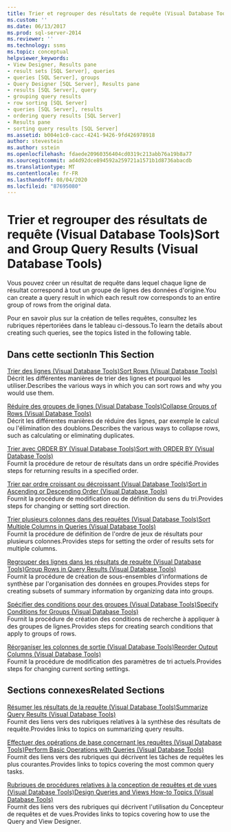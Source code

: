 ```yaml
---
title: Trier et regrouper des résultats de requête (Visual Database Tools) | Microsoft Docs
ms.custom: ''
ms.date: 06/13/2017
ms.prod: sql-server-2014
ms.reviewer: ''
ms.technology: ssms
ms.topic: conceptual
helpviewer_keywords:
- View Designer, Results pane
- result sets [SQL Server], queries
- queries [SQL Server], groups
- Query Designer [SQL Server], Results pane
- results [SQL Server], query
- grouping query results
- row sorting [SQL Server]
- queries [SQL Server], results
- ordering query results [SQL Server]
- Results pane
- sorting query results [SQL Server]
ms.assetid: b004e1c0-cacc-4241-9426-9fd426978918
author: stevestein
ms.author: sstein
ms.openlocfilehash: fdaede20960356404cd0319c213abb76a19b8a77
ms.sourcegitcommit: ad4d92dce894592a259721a1571b1d8736abacdb
ms.translationtype: MT
ms.contentlocale: fr-FR
ms.lasthandoff: 08/04/2020
ms.locfileid: "87695080"
---
```

# <a name="sort-and-group-query-results-visual-database-tools"></a><span data-ttu-id="ca6d6-102">Trier et regrouper des résultats de requête (Visual Database Tools)</span><span class="sxs-lookup"><span data-stu-id="ca6d6-102">Sort and Group Query Results (Visual Database Tools)</span></span>
  <span data-ttu-id="ca6d6-103">Vous pouvez créer un résultat de requête dans lequel chaque ligne de résultat correspond à tout un groupe de lignes des données d'origine.</span><span class="sxs-lookup"><span data-stu-id="ca6d6-103">You can create a query result in which each result row corresponds to an entire group of rows from the original data.</span></span>  
  
 <span data-ttu-id="ca6d6-104">Pour en savoir plus sur la création de telles requêtes, consultez les rubriques répertoriées dans le tableau ci-dessous.</span><span class="sxs-lookup"><span data-stu-id="ca6d6-104">To learn the details about creating such queries, see the topics listed in the following table.</span></span>  
  
## <a name="in-this-section"></a><span data-ttu-id="ca6d6-105">Dans cette section</span><span class="sxs-lookup"><span data-stu-id="ca6d6-105">In This Section</span></span>  
 [<span data-ttu-id="ca6d6-106">Trier des lignes &#40;Visual Database Tools&#41;</span><span class="sxs-lookup"><span data-stu-id="ca6d6-106">Sort Rows &#40;Visual Database Tools&#41;</span></span>](visual-database-tools.md)  
 <span data-ttu-id="ca6d6-107">Décrit les différentes manières de trier des lignes et pourquoi les utiliser.</span><span class="sxs-lookup"><span data-stu-id="ca6d6-107">Describes the various ways in which you can sort rows and why you would use them.</span></span>  
  
 [<span data-ttu-id="ca6d6-108">Réduire des groupes de lignes &#40;Visual Database Tools&#41;</span><span class="sxs-lookup"><span data-stu-id="ca6d6-108">Collapse Groups of Rows &#40;Visual Database Tools&#41;</span></span>](collapse-groups-of-rows-visual-database-tools.md)  
 <span data-ttu-id="ca6d6-109">Décrit les différentes manières de réduire des lignes, par exemple le calcul ou l'élimination des doublons.</span><span class="sxs-lookup"><span data-stu-id="ca6d6-109">Describes the various ways to collapse rows, such as calculating or eliminating duplicates.</span></span>  
  
 [<span data-ttu-id="ca6d6-110">Trier avec ORDER BY &#40;Visual Database Tools&#41;</span><span class="sxs-lookup"><span data-stu-id="ca6d6-110">Sort with ORDER BY &#40;Visual Database Tools&#41;</span></span>](sort-with-order-by-visual-database-tools.md)  
 <span data-ttu-id="ca6d6-111">Fournit la procédure de retour de résultats dans un ordre spécifié.</span><span class="sxs-lookup"><span data-stu-id="ca6d6-111">Provides steps for returning results in a specified order.</span></span>  
  
 [<span data-ttu-id="ca6d6-112">Trier par ordre croissant ou décroissant &#40;Visual Database Tools&#41;</span><span class="sxs-lookup"><span data-stu-id="ca6d6-112">Sort in Ascending or Descending Order &#40;Visual Database Tools&#41;</span></span>](sort-in-ascending-or-descending-order-visual-database-tools.md)  
 <span data-ttu-id="ca6d6-113">Fournit la procédure de modification ou de définition du sens du tri.</span><span class="sxs-lookup"><span data-stu-id="ca6d6-113">Provides steps for changing or setting sort direction.</span></span>  
  
 [<span data-ttu-id="ca6d6-114">Trier plusieurs colonnes dans des requêtes &#40;Visual Database Tools&#41;</span><span class="sxs-lookup"><span data-stu-id="ca6d6-114">Sort Multiple Columns in Queries &#40;Visual Database Tools&#41;</span></span>](sort-multiple-columns-in-queries-visual-database-tools.md)  
 <span data-ttu-id="ca6d6-115">Fournit la procédure de définition de l'ordre de jeux de résultats pour plusieurs colonnes.</span><span class="sxs-lookup"><span data-stu-id="ca6d6-115">Provides steps for setting the order of results sets for multiple columns.</span></span>  
  
 [<span data-ttu-id="ca6d6-116">Regrouper des lignes dans les résultats de requête &#40;Visual Database Tools&#41;</span><span class="sxs-lookup"><span data-stu-id="ca6d6-116">Group Rows in Query Results &#40;Visual Database Tools&#41;</span></span>](group-rows-in-query-results-visual-database-tools.md)  
 <span data-ttu-id="ca6d6-117">Fournit la procédure de création de sous-ensembles d'informations de synthèse par l'organisation des données en groupes.</span><span class="sxs-lookup"><span data-stu-id="ca6d6-117">Provides steps for creating subsets of summary information by organizing data into groups.</span></span>  
  
 [<span data-ttu-id="ca6d6-118">Spécifier des conditions pour des groupes &#40;Visual Database Tools&#41;</span><span class="sxs-lookup"><span data-stu-id="ca6d6-118">Specify Conditions for Groups &#40;Visual Database Tools&#41;</span></span>](specify-conditions-for-groups-visual-database-tools.md)  
 <span data-ttu-id="ca6d6-119">Fournit la procédure de création des conditions de recherche à appliquer à des groupes de lignes.</span><span class="sxs-lookup"><span data-stu-id="ca6d6-119">Provides steps for creating search conditions that apply to groups of rows.</span></span>  
  
 [<span data-ttu-id="ca6d6-120">Réorganiser les colonnes de sortie &#40;Visual Database Tools&#41;</span><span class="sxs-lookup"><span data-stu-id="ca6d6-120">Reorder Output Columns &#40;Visual Database Tools&#41;</span></span>](reorder-output-columns-visual-database-tools.md)  
 <span data-ttu-id="ca6d6-121">Fournit la procédure de modification des paramètres de tri actuels.</span><span class="sxs-lookup"><span data-stu-id="ca6d6-121">Provides steps for changing current sorting settings.</span></span>  
  
## <a name="related-sections"></a><span data-ttu-id="ca6d6-122">Sections connexes</span><span class="sxs-lookup"><span data-stu-id="ca6d6-122">Related Sections</span></span>  
 [<span data-ttu-id="ca6d6-123">Résumer les résultats de la requête &#40;Visual Database Tools&#41;</span><span class="sxs-lookup"><span data-stu-id="ca6d6-123">Summarize Query Results &#40;Visual Database Tools&#41;</span></span>](summarize-query-results-visual-database-tools.md)  
 <span data-ttu-id="ca6d6-124">Fournit des liens vers des rubriques relatives à la synthèse des résultats de requête.</span><span class="sxs-lookup"><span data-stu-id="ca6d6-124">Provides links to topics on summarizing query results.</span></span>  
  
 [<span data-ttu-id="ca6d6-125">Effectuer des opérations de base concernant les requêtes &#40;Visual Database Tools&#41;</span><span class="sxs-lookup"><span data-stu-id="ca6d6-125">Perform Basic Operations with Queries &#40;Visual Database Tools&#41;</span></span>](perform-basic-operations-with-queries-visual-database-tools.md)  
 <span data-ttu-id="ca6d6-126">Fournit des liens vers des rubriques qui décrivent les tâches de requêtes les plus courantes.</span><span class="sxs-lookup"><span data-stu-id="ca6d6-126">Provides links to topics covering the most common query tasks.</span></span>  
  
 [<span data-ttu-id="ca6d6-127">Rubriques de procédures relatives à la conception de requêtes et de vues &#40;Visual Database Tools&#41;</span><span class="sxs-lookup"><span data-stu-id="ca6d6-127">Design Queries and Views How-to Topics &#40;Visual Database Tools&#41;</span></span>](design-queries-and-views-how-to-topics-visual-database-tools.md)  
 <span data-ttu-id="ca6d6-128">Fournit des liens vers des rubriques qui décrivent l'utilisation du Concepteur de requêtes et de vues.</span><span class="sxs-lookup"><span data-stu-id="ca6d6-128">Provides links to topics covering how to use the Query and View Designer.</span></span>  
  
  
